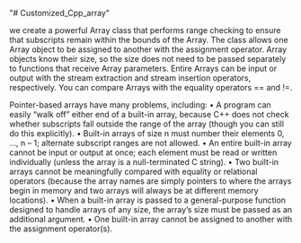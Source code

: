 "# Customized_Cpp_array" 

we create a powerful Array class that performs range checking to ensure
that subscripts remain within the bounds of the Array. The class allows one Array object to
be assigned to another with the assignment operator. Array objects know their size, so the
size does not need to be passed separately to functions that receive Array parameters. Entire
Arrays can be input or output with the stream extraction and stream insertion operators,
respectively. You can compare Arrays with the equality operators == and !=. 

Pointer-based arrays have many problems, including:
• A program can easily “walk off” either end of a built-in array, because C++ does
not check whether subscripts fall outside the range of the array (though you can still
do this explicitly). 
• Built-in arrays of size n must number their elements 0, …, n – 1; alternate subscript ranges are not allowed.
• An entire built-in array cannot be input or output at once; each element must be
read or written individually (unless the array is a null-terminated C string). 
• Two built-in arrays cannot be meaningfully compared with equality or relational
operators (because the array names are simply pointers to where the arrays begin
in memory and two arrays will always be at different memory locations). 
• When a built-in array is passed to a general-purpose function designed to handle
arrays of any size, the array’s size must be passed as an additional argument. 
• One built-in array cannot be assigned to another with the assignment operator(s).